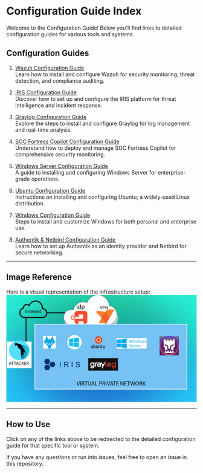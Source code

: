 # Configuration Guide Index

Welcome to the Configuration Guide! Below you'll find links to detailed configuration guides for various tools and systems.

## Configuration Guides

1. [Wazuh Configuration Guide](Wazuh.md)  
   Learn how to install and configure Wazuh for security monitoring, threat detection, and compliance auditing.

2. [IRIS Configuration Guide](IRIS.md)  
   Discover how to set up and configure the IRIS platform for threat intelligence and incident response.

3. [Graylog Configuration Guide](Graylog.md)  
   Explore the steps to install and configure Graylog for log management and real-time analysis.

4. [SOC Fortress Copilot Configuration Guide](soc_fortress_copilot.md)  
   Understand how to deploy and manage SOC Fortress Copilot for comprehensive security monitoring.

5. [Windows Server Configuration Guide](windows_server.md)  
   A guide to installing and configuring Windows Server for enterprise-grade operations.

6. [Ubuntu Configuration Guide](ubuntu.md)  
   Instructions on installing and configuring Ubuntu, a widely-used Linux distribution.

7. [Windows Configuration Guide](windows.md)  
   Steps to install and customize Windows for both personal and enterprise use.

8. [Authentik & Netbird Configuration Guide](authentik_netbird.md)  
   Learn how to set up Authentik as an identity provider and Netbird for secure networking.

---

## Image Reference

Here is a visual representation of the infrastructure setup:
![Infrastructure Diagram](map.jpg)

---

## How to Use

Click on any of the links above to be redirected to the detailed configuration guide for that specific tool or system.

If you have any questions or run into issues, feel free to open an issue in this repository.
